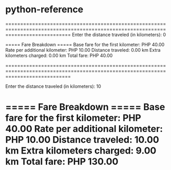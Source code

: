 # python-reference
==================================================================================================================================
Enter the distance traveled (in kilometers): 0

===== Fare Breakdown =====
Base fare for the first kilometer: PHP 40.00
Rate per additional kilometer: PHP 10.00
Distance traveled: 0.00 km
Extra kilometers charged: 0.00 km
Total fare: PHP 40.00

==================================================================================================================================

Enter the distance traveled (in kilometers): 10

===== Fare Breakdown =====
Base fare for the first kilometer: PHP 40.00
Rate per additional kilometer: PHP 10.00
Distance traveled: 10.00 km
Extra kilometers charged: 9.00 km
Total fare: PHP 130.00
==========================
